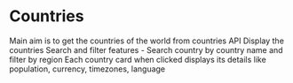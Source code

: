 # Countries
Main aim is to get the countries of the world from countries API 
Display the countries
Search and filter features - Search country by country name and filter by region
Each country card when clicked displays its details like population, currency, timezones, language
